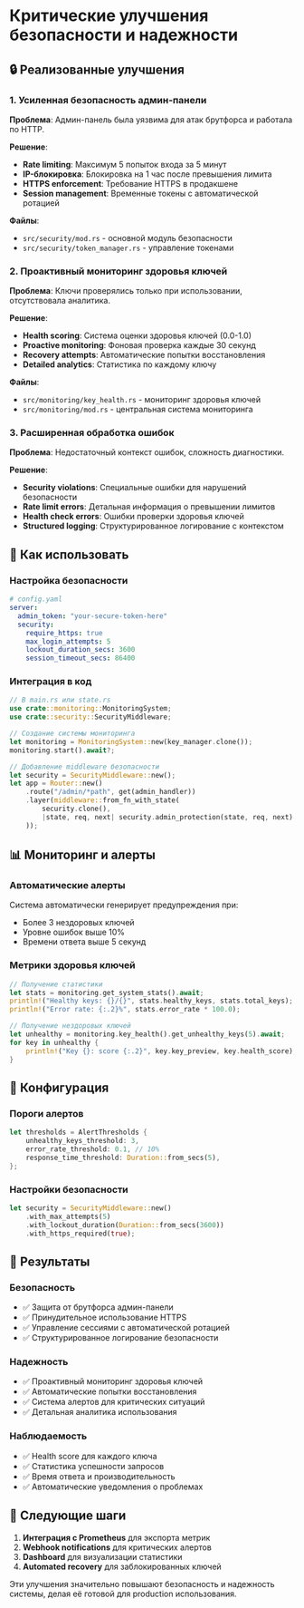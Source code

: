# Критические улучшения безопасности и надежности

## 🔒 Реализованные улучшения

### 1. Усиленная безопасность админ-панели

**Проблема**: Админ-панель была уязвима для атак брутфорса и работала по HTTP.

**Решение**:
- **Rate limiting**: Максимум 5 попыток входа за 5 минут
- **IP-блокировка**: Блокировка на 1 час после превышения лимита
- **HTTPS enforcement**: Требование HTTPS в продакшене
- **Session management**: Временные токены с автоматической ротацией

**Файлы**:
- `src/security/mod.rs` - основной модуль безопасности
- `src/security/token_manager.rs` - управление токенами

### 2. Проактивный мониторинг здоровья ключей

**Проблема**: Ключи проверялись только при использовании, отсутствовала аналитика.

**Решение**:
- **Health scoring**: Система оценки здоровья ключей (0.0-1.0)
- **Proactive monitoring**: Фоновая проверка каждые 30 секунд
- **Recovery attempts**: Автоматические попытки восстановления
- **Detailed analytics**: Статистика по каждому ключу

**Файлы**:
- `src/monitoring/key_health.rs` - мониторинг здоровья ключей
- `src/monitoring/mod.rs` - центральная система мониторинга

### 3. Расширенная обработка ошибок

**Проблема**: Недостаточный контекст ошибок, сложность диагностики.

**Решение**:
- **Security violations**: Специальные ошибки для нарушений безопасности
- **Rate limit errors**: Детальная информация о превышении лимитов
- **Health check errors**: Ошибки проверки здоровья ключей
- **Structured logging**: Структурированное логирование с контекстом

## 🚀 Как использовать

### Настройка безопасности

```yaml
# config.yaml
server:
  admin_token: "your-secure-token-here"
  security:
    require_https: true
    max_login_attempts: 5
    lockout_duration_secs: 3600
    session_timeout_secs: 86400
```

### Интеграция в код

```rust
// В main.rs или state.rs
use crate::monitoring::MonitoringSystem;
use crate::security::SecurityMiddleware;

// Создание системы мониторинга
let monitoring = MonitoringSystem::new(key_manager.clone());
monitoring.start().await?;

// Добавление middleware безопасности
let security = SecurityMiddleware::new();
let app = Router::new()
    .route("/admin/*path", get(admin_handler))
    .layer(middleware::from_fn_with_state(
        security.clone(),
        |state, req, next| security.admin_protection(state, req, next)
    ));
```

## 📊 Мониторинг и алерты

### Автоматические алерты

Система автоматически генерирует предупреждения при:
- Более 3 нездоровых ключей
- Уровне ошибок выше 10%
- Времени ответа выше 5 секунд

### Метрики здоровья ключей

```rust
// Получение статистики
let stats = monitoring.get_system_stats().await;
println!("Healthy keys: {}/{}", stats.healthy_keys, stats.total_keys);
println!("Error rate: {:.2}%", stats.error_rate * 100.0);

// Получение нездоровых ключей
let unhealthy = monitoring.key_health().get_unhealthy_keys(5).await;
for key in unhealthy {
    println!("Key {}: score {:.2}", key.key_preview, key.health_score);
}
```

## 🔧 Конфигурация

### Пороги алертов

```rust
let thresholds = AlertThresholds {
    unhealthy_keys_threshold: 3,
    error_rate_threshold: 0.1, // 10%
    response_time_threshold: Duration::from_secs(5),
};
```

### Настройки безопасности

```rust
let security = SecurityMiddleware::new()
    .with_max_attempts(5)
    .with_lockout_duration(Duration::from_secs(3600))
    .with_https_required(true);
```

## 🎯 Результаты

### Безопасность
- ✅ Защита от брутфорса админ-панели
- ✅ Принудительное использование HTTPS
- ✅ Управление сессиями с автоматической ротацией
- ✅ Структурированное логирование безопасности

### Надежность
- ✅ Проактивный мониторинг здоровья ключей
- ✅ Автоматические попытки восстановления
- ✅ Система алертов для критических ситуаций
- ✅ Детальная аналитика использования

### Наблюдаемость
- ✅ Health score для каждого ключа
- ✅ Статистика успешности запросов
- ✅ Время ответа и производительность
- ✅ Автоматические уведомления о проблемах

## 🔄 Следующие шаги

1. **Интеграция с Prometheus** для экспорта метрик
2. **Webhook notifications** для критических алертов
3. **Dashboard** для визуализации статистики
4. **Automated recovery** для заблокированных ключей

Эти улучшения значительно повышают безопасность и надежность системы, делая её готовой для production использования.